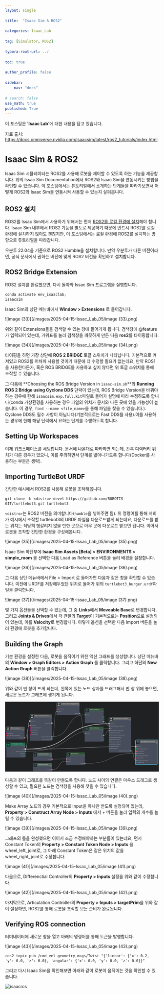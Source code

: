 ```yaml
---
layout: single

title:  "Isaac Sim & ROS2"

categories: Isaac_Lab

tag: [Simulator, ROS2]

typora-root-url: ../

toc: true

author_profile: false

sidebar:
    nav: "docs"

# search: false
use_math: true
published: True
---
```






이 포스팅은 '**Isaac Lab**'에 대한 내용을 담고 있습니다.



자료 출처: <https://docs.omniverse.nvidia.com/isaacsim/latest/ros2_tutorials/index.html>









# Isaac Sim & ROS2

Isaac Sim 시뮬레이터는 ROS2를 사용해 로봇을 제어할 수 있도록 하는 기능을 제공합니다. 위의 Issac Sim Documentation에서 ROS2와 Isaac Sim을 연동시키는 방법을 확인할 수 있습니다. 이 포스팅에서는 튜토리얼에서 소개하는 단계들을 따라가보면서 어떻게 ROS2와 Isaac Sim을 연동시켜 사용할 수 있는지 살펴봅니다.







## ROS2 설치

ROS2를 Issac Sim에서 사용하기 위해서는 먼저 [ROS2를 로컬 환경에 설치](https://lsm107.github.io/ros2/ROS_01/)해야 합니다. Isaac Sim 내부에서 ROS2 기능을 별도로 제공하기 때문에 반드시 ROS2를 로컬 환경에 설치하지 않아도 괜찮지만, 이 포스팅에서는 로컬 환경에 ROS2를 설치하는 방향으로 튜토리얼을 따라갑니다.

우분투 22.04을 기준으로 ROS2 Humble을 설치합니다. 만약 우분투가 다른 버전이라면, 공식 문서에서 권하는 버전에 맞게 ROS2 버전을 확인하고 설치합니다.







## ROS2 Bridge Extension

ROS2 설치를 완료했으면, 다시 돌아와 Issac Sim 프로그램을 실행합니다.



```
conda activate env_isaaclab;
isaacsim
```



Isaac Sim의 상단 메뉴바에서 **Window > Extensions** 로 들어갑니다.



![image (33)](/images/2025-04-15-Issac_Lab_05/image (33).png)

위와 같이 Extensions들을 검색할 수 있는 창에 들어가게 됩니다. 검색창에 @feature가 입력되어 있는데, 가위표를 눌러 검색창을 깨끗하게 만든 다음 **ros2**를 타이핑합니다.



![image (34)](/images/2025-04-15-Issac_Lab_05/image (34).png)

타이핑을 하면 가장 상단에 **ROS 2 BRIDGE** 토글 스위치가 나타납니다. 기본적으로 켜져있고 ROS2를 어차피 사용할 것이기 때문에 더 수정할 필요가 없는데요, 만약 ROS1을 사용한다든가, 혹은 ROS BRIDGE를 사용하고 싶지 않다면 위 토글 스위치를 통해 조작할 수 있습니다.



그 다음에 **Choosing the ROS Bridge Version in `isaac-sim.sh`**와 **Running ROS 2 Bridge using Cyclone DDS** 단락이 있는데, ROS Bridge Version을 바꿔야 하는 경우에 한해 `isaacsim.exp.full.kit`파일로 들어가 설명에 따라 수정하도록 합니다(conda 가상환경을 사용하는 경우 파일의 위치가 문서와 다른 곳에 있을 가능성이 높습니다. 이 경우, `find --name <file_name>`을 통해 파일을 찾을 수 있습니다.). Cyclone DDS도 필수 사항이 아닙니다(기본적으로는 Fast DDS를 사용).이를 사용하는 경우에 한해 해당 단락에서 요하는 단계를 수행하도록 합니다.







## Setting Up Workspaces

이제 워크스페이스를 세팅합니다. 문서에 나온대로 따라하면 되는데, 간혹 디렉터리 위치가 다른 경우가 있으니, 이를 주의하면서 단계를 밟아나가도록 합니다(Docker를 사용하는 부분은 생략).







## Importing TurtleBot URDF

 간단한 예시에서 ROS2를 사용해 로봇을 조작해봅니다.



```
git clone -b <distro>-devel https://github.com/ROBOTIS-GIT/turtlebot3.git turtlebot3
```

`<distro>`는 ROS2 버전을 의미합니다(`humble`을 넣어주면 됨). 위 명령어를 통해 저희가 예시에서 조작할 turtlebot3의 URDF 파일을 다운로드받게 되는데요, 다운로드를 받는 위치는 적당히 헷갈리지 않을 만한 곳으로 아무 곳에 다운로드 받으면 됩니다. 이어서 로봇을 조작할 간단한 환경을 구성해봅니다.



![image (35)](/images/2025-04-15-Issac_Lab_05/image (35).png)

Isaac Sim 하단부에 **Isaac Sim Assets [Beta] > ENVIRONMENTS > simple_room** 을 선택한 다음 Load as Reference 버튼을 눌러 배경을 설정합니다.



![image (36)](/images/2025-04-15-Issac_Lab_05/image (36).png)

그 다음 상단 메뉴바에서 File > Import 로 들어가면 다음과 같은 창을 확인할 수 있습니다. 이전에 URDF를 저장해두었던 위치로 들어가 위의 `turtlebot3_burger.urdf`파일을 클릭합니다.



![image (37)](/images/2025-04-15-Issac_Lab_05/image (37).png)

몇 가지 옵션들을 선택할 수 있는데, 그 중 **Links**에서 **Moveable Base**로 변경합니다. 그리고 **Joints & Drives**에서 각 관절의 **Target**이 기본적으로는 **Position**으로 설정되어 있는데, 이를 **Velocity**로 변경합니다. 이렇게 옵션을 선택한 다음 Import 버튼을 눌러 환경에 로봇을 추가합니다.







## Building the Graph

기본 환경을 설정한 다음, 로봇을 움직이기 위한 액션 그래프를 생성합니다. 상단 메뉴바의 **Window > Graph Editors > Action Graph** 를 클릭합니다. 그리고 하단의 **New Action Graph** 버튼을 클릭합니다.



![image (38)](/images/2025-04-15-Issac_Lab_05/image (38).png)

위와 같이 빈 창이 뜨게 되는데, 왼쪽에 있는 노드 상자를 드래그해서 빈 창 위에 놓으면, 새로운 노드가 그래프에 생기게 됩니다.



![graph](/images/2025-04-15-Issac_Lab_05/graph.png)

다음과 같이 그래프를 똑같이 만들도록 합니다. 노드 사이의 연결은 마우스 드래그로 생성할 수 있고, 필요한 노드는 검색창을 사용해 찾을 수 있습니다.



![image (40)](/images/2025-04-15-Issac_Lab_05/image (40).png)

Make Array 노드의 경우 기본적으로 Input을 하나만 받도록 설정되어 있는데, **Property > Construct Array Node > Inputs** 에서 + 버튼을 눌러 입력의 개수를 늘릴 수 있습니다.



![image (39)](/images/2025-04-15-Issac_Lab_05/image (39).png)

그래프의 틀을 완성했으면 이어서 조금 수정해야하는 부분들이 있는데요, 먼저 Constant Token의 **Property > Constant Token Node > Inputs** 을 wheel_left_joint로, 그 아래 Constant Token은 같은 위치의 값을 wheel_right_joint로 수정합니다. 



![image (41)](/images/2025-04-15-Issac_Lab_05/image (41).png)

다음으로, Differenctial Controller의 **Property > Inputs** 설정을 위와 같이 수정합니다.



![image (42)](/images/2025-04-15-Issac_Lab_05/image (42).png)

마지막으로, Articulation Controller의 **Property > Inputs > targetPrim**을 위와 같이 설정하면, ROS2를 통해 로봇을 조작할 모든 준비가 완료됩니다.







## Verifying ROS connection

터미네이터에 새로운 창을 열고 아래의 명령어를 통해 토큰을 발행합니다.



![image (43)](/images/2025-04-15-Issac_Lab_05/image (43).png)

```
ros2 topic pub /cmd_vel geometry_msgs/Twist "{'linear': {'x': 0.2, 'y': 0.0, 'z': 0.0}, 'angular': {'x': 0.0, 'y': 0.0, 'z': 0.0}}"
```





그리고 다시 Isaac Sim을 확인해보면 아래와 같이 로봇이 움직이는 것을 확인할 수 있습니다.

![isaacros](/images/2025-04-15-Issac_Lab_05/isaacros.gif)















